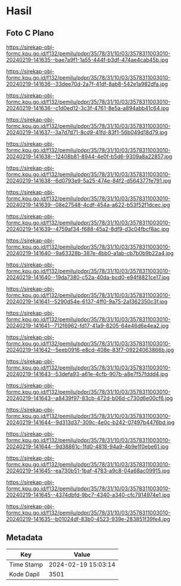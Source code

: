 # Hasil

## Foto C Plano

https://sirekap-obj-formc.kpu.go.id/f132/pemilu/pdpr/35/78/31/10/03/3578311003010-20240219-141635--bae7a9f1-1a55-444f-b3df-474ae4cab45b.jpg

https://sirekap-obj-formc.kpu.go.id/f132/pemilu/pdpr/35/78/31/10/03/3578311003010-20240219-141636--33dee70d-2a7f-41df-8ab8-542e1a982dfa.jpg

https://sirekap-obj-formc.kpu.go.id/f132/pemilu/pdpr/35/78/31/10/03/3578311003010-20240219-141636--c1d0ed12-3c3f-4761-8e5a-a894abb41c64.jpg

https://sirekap-obj-formc.kpu.go.id/f132/pemilu/pdpr/35/78/31/10/03/3578311003010-20240219-141637--3a7d7d71-8cd9-41fd-83f1-56b049d18d79.jpg

https://sirekap-obj-formc.kpu.go.id/f132/pemilu/pdpr/35/78/31/10/03/3578311003010-20240219-141638--12408b81-8944-4e0f-b5d6-9309a8a22857.jpg

https://sirekap-obj-formc.kpu.go.id/f132/pemilu/pdpr/35/78/31/10/03/3578311003010-20240219-141638--6d0793e9-5a25-474e-84f2-d564377fe791.jpg

https://sirekap-obj-formc.kpu.go.id/f132/pemilu/pdpr/35/78/31/10/03/3578311003010-20240219-141639--08e27548-4cdf-454a-a622-b53f52f1dcec.jpg

https://sirekap-obj-formc.kpu.go.id/f132/pemilu/pdpr/35/78/31/10/03/3578311003010-20240219-141639--4759af34-f688-45a2-8df9-d3c04fbcf8ac.jpg

https://sirekap-obj-formc.kpu.go.id/f132/pemilu/pdpr/35/78/31/10/03/3578311003010-20240219-141640--9a63328b-387e-4bb0-a1ab-cb7b0b9b22a4.jpg

https://sirekap-obj-formc.kpu.go.id/f132/pemilu/pdpr/35/78/31/10/03/3578311003010-20240219-141640--19da7380-c52a-40da-bcd0-e94f8821ce17.jpg

https://sirekap-obj-formc.kpu.go.id/f132/pemilu/pdpr/35/78/31/10/03/3578311003010-20240219-141641--5290d54e-6137-4ff0-9a75-2a1362350c3f.jpg

https://sirekap-obj-formc.kpu.go.id/f132/pemilu/pdpr/35/78/31/10/03/3578311003010-20240219-141641--712f6962-fd17-41a9-8205-64e46d6e4ea2.jpg

https://sirekap-obj-formc.kpu.go.id/f132/pemilu/pdpr/35/78/31/10/03/3578311003010-20240219-141642--5eeb0916-e8cd-408e-83f7-09224063866b.jpg

https://sirekap-obj-formc.kpu.go.id/f132/pemilu/pdpr/35/78/31/10/03/3578311003010-20240219-141643--53defa93-a61e-4cfb-907b-a8e7f57fddd4.jpg

https://sirekap-obj-formc.kpu.go.id/f132/pemilu/pdpr/35/78/31/10/03/3578311003010-20240219-141643--a8439f97-83cb-472d-b06d-c730d6e00cf6.jpg

https://sirekap-obj-formc.kpu.go.id/f132/pemilu/pdpr/35/78/31/10/03/3578311003010-20240219-141644--9d313d37-309c-4e0c-b242-07497b4476bd.jpg

https://sirekap-obj-formc.kpu.go.id/f132/pemilu/pdpr/35/78/31/10/03/3578311003010-20240219-141644--9d38861c-1fd0-4818-94a9-4b9e1f0ebe61.jpg

https://sirekap-obj-formc.kpu.go.id/f132/pemilu/pdpr/35/78/31/10/03/3578311003010-20240219-141645--ea730b51-1baf-4783-a9c8-04a68ac09915.jpg

https://sirekap-obj-formc.kpu.go.id/f132/pemilu/pdpr/35/78/31/10/03/3578311003010-20240219-141645--4374dbfd-9bc7-4340-a340-cfc7914974e1.jpg

https://sirekap-obj-formc.kpu.go.id/f132/pemilu/pdpr/35/78/31/10/03/3578311003010-20240219-141635--b01024df-83b0-4523-939e-283851f39fe4.jpg


## Metadata

| Key        | Value               |
| ---------- | ------------------- |
| Time Stamp | 2024-02-19 15:03:14 |
| Kode Dapil | 3501                |



